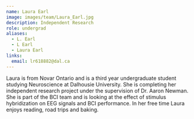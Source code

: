 ```yaml
---
name: Laura Earl
image: images/team/Laura_Earl.jpg
description: Independent Research
role: undergrad
aliases:
  - L. Earl
  - L Earl
  - Laura Earl
links:
  email: lr618882@dal.ca
---
```


Laura is from Novar Ontario and is a third year undergraduate student studying Neuroscience at Dalhousie University. She is completing her independent research project under the supervision of Dr. Aaron Newman. She is part of the BCI team and is looking at the effect of stimulus hybridization on EEG signals and BCI performance. In her free time Laura enjoys reading, road trips and baking. 